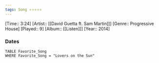 ```yaml
---
tags: Song ⭐⭐⭐⭐⭐ 
---
```

[Time:: 3:24]
[Artist:: [[David Guetta ft. Sam Martin]]]
[Genre:: Progressive House]
[Played:: 9]
[Album:: [[Listen]]]
[Year:: 2014]
### Dates
````dataview
TABLE Favorite_Song
WHERE Favorite_Song = "Lovers on the Sun"
````